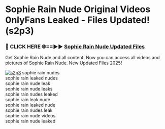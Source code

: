 # Sophie Rain Nude Original Videos 0nlyFans Leaked - Files Updated! (s2p3)

<h3>🔴 CLICK HERE 🌐==►► <a href="https://tinyurl.com/52m3yx9h" rel="nofollow">Sophie Rain Nude Updated Files</a></h3>

Get Sophie Rain Nude and all content. Now you can access all videos and pictures of Sophie Rain Nude. New Updated Files 2025!

[![s2p3](https://i.imgur.com/TnHtlc8.gif)](https://tinyurl.com/52m3yx9h)
sophie rain nudes<br>
sophie rain leaked nudes<br>
sophie rain nude leak<br>
sophie rain nude leaks<br>
sophie rain nudes leaked<br>
sophie rain leak nude<br>
sophie rain leaked nude<br>
sophie rain nudes leak<br>
sophie rain nude videos<br>
sophie rain nude leaked